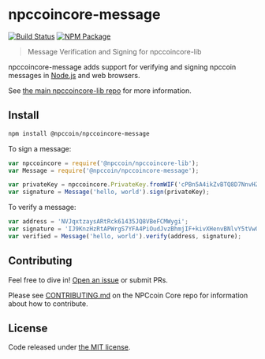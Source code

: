 # npccoincore-message

[![Build Status](https://img.shields.io/travis/npccoin/npccoincore-message.svg?branch=master&style=flat-square)](https://travis-ci.org/npccoin/npccoincore-message)
[![NPM Package](https://img.shields.io/npm/v/@npccoin/npccoincore-message.svg?style=flat-square)](https://www.npmjs.org/package/@npccoin/npccoincore-message)

> Message Verification and Signing for npccoincore-lib

npccoincore-message adds support for verifying and signing npccoin messages in [Node.js](http://nodejs.org/) and web browsers.

See [the main npccoincore-lib repo](https://github.com/npccoin/npccoincore-lib) for more information.

## Install

```sh
npm install @npccoin/npccoincore-message
```

To sign a message:

```javascript
var npccoincore = require('@npccoin/npccoincore-lib');
var Message = require('@npccoin/npccoincore-message');

var privateKey = npccoincore.PrivateKey.fromWIF('cPBn5A4ikZvBTQ8D7NnvHZYCAxzDZ5Z2TSGW2LkyPiLxqYaJPBW4');
var signature = Message('hello, world').sign(privateKey);
```

To verify a message:

```javascript
var address = 'NVJqxtzaysARtRck61435JQ8VBeFCMWygi';
var signature = 'IJ9KnzHzRtAPWrgS7YFA4PiOudJvzBhmjIF+kivXHenvBNlvY5tVwO0FM88wMCpzM3qT9fYaxiltLHjZGl/rzDc=';
var verified = Message('hello, world').verify(address, signature);
```

## Contributing

Feel free to dive in! [Open an issue](https://github.com/npccoin/npccoincore-message/issues/new) or submit PRs.

Please see [CONTRIBUTING.md](https://github.com/npccoin/npccoin/blob/master/CONTRIBUTING.md) on the NPCcoin Core repo for information about how to contribute.

## License

Code released under [the MIT license](LICENSE).
